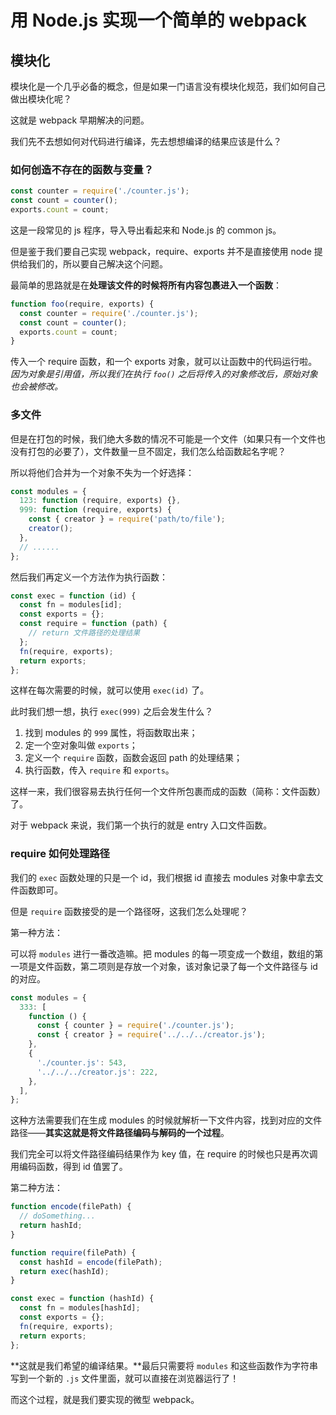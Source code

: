 # 用 Node.js 实现一个简单的 webpack

## 模块化

模块化是一个几乎必备的概念，但是如果一门语言没有模块化规范，我们如何自己做出模块化呢？

这就是 webpack 早期解决的问题。

我们先不去想如何对代码进行编译，先去想想编译的结果应该是什么？

### 如何创造不存在的函数与变量？

```js
const counter = require('./counter.js');
const count = counter();
exports.count = count;
```

这是一段常见的 js 程序，导入导出看起来和 Node.js 的 common js。

但是鉴于我们要自己实现 webpack，require、exports 并不是直接使用 node 提供给我们的，所以要自己解决这个问题。

最简单的思路就是在**处理该文件的时候将所有内容包裹进入一个函数**：

```js
function foo(require, exports) {
  const counter = require('./counter.js');
  const count = counter();
  exports.count = count;
}
```

传入一个 require 函数，和一个 exports 对象，就可以让函数中的代码运行啦。_因为对象是引用值，所以我们在执行 `foo()` 之后将传入的对象修改后，原始对象也会被修改。_

### 多文件

但是在打包的时候，我们绝大多数的情况不可能是一个文件（如果只有一个文件也没有打包的必要了），文件数量一旦不固定，我们怎么给函数起名字呢？

所以将他们合并为一个对象不失为一个好选择：

```js
const modules = {
  123: function (require, exports) {},
  999: function (require, exports) {
    const { creator } = require('path/to/file');
    creator();
  },
  // ......
};
```

然后我们再定义一个方法作为执行函数：

```js
const exec = function (id) {
  const fn = modules[id];
  const exports = {};
  const require = function (path) {
    // return 文件路径的处理结果
  };
  fn(require, exports);
  return exports;
};
```

这样在每次需要的时候，就可以使用 `exec(id)` 了。

此时我们想一想，执行 `exec(999)` 之后会发生什么？

1. 找到 modules 的 `999` 属性，将函数取出来；
2. 定一个空对象叫做 `exports`；
3. 定义一个 `require` 函数，函数会返回 path 的处理结果；
4. 执行函数，传入 `require` 和 `exports`。

这样一来，我们很容易去执行任何一个文件所包裹而成的函数（简称：文件函数）了。

对于 webpack 来说，我们第一个执行的就是 entry 入口文件函数。

### require 如何处理路径

我们的 `exec` 函数处理的只是一个 id，我们根据 id 直接去 modules 对象中拿去文件函数即可。

但是 `require` 函数接受的是一个路径呀，这我们怎么处理呢？

第一种方法：

可以将 `modules` 进行一番改造嘛。把 modules 的每一项变成一个数组，数组的第一项是文件函数，第二项则是存放一个对象，该对象记录了每一个文件路径与 id 的对应。

```js
const modules = {
  333: [
    function () {
      const { counter } = require('./counter.js');
      const { creator } = require('../../../creator.js');
    },
    {
      './counter.js': 543,
      '../../../creator.js': 222,
    },
  ],
};
```

这种方法需要我们在生成 modules 的时候就解析一下文件内容，找到对应的文件路径——**其实这就是将文件路径编码与解码的一个过程**。

我们完全可以将文件路径编码结果作为 key 值，在 require 的时候也只是再次调用编码函数，得到 id 值罢了。

第二种方法：

```js
function encode(filePath) {
  // doSomething...
  return hashId;
}

function require(filePath) {
  const hashId = encode(filePath);
  return exec(hashId);
}

const exec = function (hashId) {
  const fn = modules[hashId];
  const exports = {};
  fn(require, exports);
  return exports;
};
```

**这就是我们希望的编译结果。**最后只需要将 `modules` 和这些函数作为字符串写到一个新的 `.js` 文件里面，就可以直接在浏览器运行了！

而这个过程，就是我们要实现的微型 webpack。
